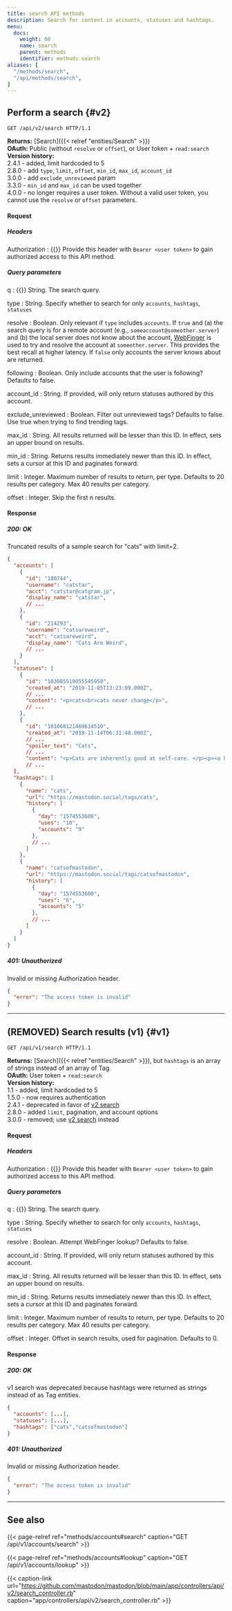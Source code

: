 ```yaml
---
title: search API methods
description: Search for content in accounts, statuses and hashtags.
menu:
  docs:
    weight: 60
    name: search
    parent: methods
    identifier: methods-search
aliases: [
  "/methods/search",
  "/api/methods/search",
]
---
```


<style>
#TableOfContents ul ul ul {display: none}
</style>

## Perform a search {#v2}

```http
GET /api/v2/search HTTP/1.1
```

**Returns:** [Search]({{< relref "entities/Search" >}})\
**OAuth:** Public (without `resolve` or `offset`), or User token + `read:search`\
**Version history:**\
2.4.1 - added, limit hardcoded to 5\
2.8.0 - add `type`, `limit`, `offset`, `min_id`, `max_id`, `account_id`\
3.0.0 - add `exclude_unreviewed` param\
3.3.0 - `min_id` and `max_id` can be used together\
4.0.0 - no longer requires a user token. Without a valid user token, you cannot use the `resolve` or `offset` parameters.

#### Request

##### Headers

Authorization
: {{<required>}} Provide this header with `Bearer <user token>` to gain authorized access to this API method.

##### Query parameters

q
: {{<required>}} String. The search query.

type
: String. Specify whether to search for only `accounts`, `hashtags`, `statuses`

resolve
: Boolean. Only relevant if `type` includes `accounts`. If `true` and (a) the search query is for a remote account (e.g., `someaccount@someother.server`) and (b) the local server does not know about the account, [WebFinger](/spec/webfinger) is used to try and resolve the account at `someother.server`. This provides the best recall at higher latency. If `false` only accounts the server knows about are returned.

following
: Boolean. Only include accounts that the user is following? Defaults to false.

account_id
: String. If provided, will only return statuses authored by this account.

exclude_unreviewed
: Boolean. Filter out unreviewed tags? Defaults to false. Use true when trying to find trending tags.

max_id
: String. All results returned will be lesser than this ID. In effect, sets an upper bound on results.

min_id
: String. Returns results immediately newer than this ID. In effect, sets a cursor at this ID and paginates forward.

limit
: Integer. Maximum number of results to return, per type. Defaults to 20 results per category. Max 40 results per category.

offset
: Integer. Skip the first n results.

#### Response
##### 200: OK

Truncated results of a sample search for "cats" with limit=2.

```json
{
  "accounts": [
    {
      "id": "180744",
      "username": "catstar",
      "acct": "catstar@catgram.jp",
      "display_name": "catstar",
      // ...
    },
    {
      "id": "214293",
      "username": "catsareweird",
      "acct": "catsareweird",
      "display_name": "Cats Are Weird",
      // ...
    }
  ],
  "statuses": [
    {
      "id": "103085519055545958",
      "created_at": "2019-11-05T13:23:09.000Z",
      // ...
      "content": "<p>cats<br>cats never change</p>",
      // ...
    },
    {
      "id": "101068121469614510",
      "created_at": "2018-11-14T06:31:48.000Z",
      // ...
      "spoiler_text": "Cats",
      // ...
      "content": "<p>Cats are inherently good at self-care. </p><p><a href=\"https://mspsocial.net/tags/cats\" class=\"mention hashtag\" rel=\"nofollow noopener noreferrer\" target=\"_blank\">#<span>cats</span></a></p>",
      // ...
  ],
  "hashtags": [
    {
      "name": "cats",
      "url": "https://mastodon.social/tags/cats",
      "history": [
        {
          "day": "1574553600",
          "uses": "10",
          "accounts": "9"
        },
        // ...
      ]
    },
    {
      "name": "catsofmastodon",
      "url": "https://mastodon.social/tags/catsofmastodon",
      "history": [
        {
          "day": "1574553600",
          "uses": "6",
          "accounts": "5"
        },
        // ...
      ]
    }
  ]
}
```

##### 401: Unauthorized

Invalid or missing Authorization header.

```json
{
  "error": "The access token is invalid"
}
```

---

## (REMOVED) Search results (v1) {#v1}

```http
GET /api/v1/search HTTP/1.1
```

**Returns:** [Search]({{< relref "entities/Search" >}}), but `hashtags` is an array of strings instead of an array of Tag.\
**OAuth:** User token + `read:search`\
**Version history:**\
1.1 - added, limit hardcoded to 5\
1.5.0 - now requires authentication\
2.4.1 - deprecated in favor of [v2 search](#v2)\
2.8.0 - added `limit`, pagination, and account options\
3.0.0 - removed; use [v2 search](#v2) instead

#### Request

##### Headers

Authorization
: {{<required>}} Provide this header with `Bearer <user token>` to gain authorized access to this API method.

##### Query parameters

q
: {{<required>}} String. The search query.

type
: String. Specify whether to search for only `accounts`, `hashtags`, `statuses`

resolve
: Boolean. Attempt WebFinger lookup? Defaults to false.

account_id
: String. If provided, will only return statuses authored by this account.

max_id
: String. All results returned will be lesser than this ID. In effect, sets an upper bound on results.

min_id
: String. Returns results immediately newer than this ID. In effect, sets a cursor at this ID and paginates forward.

limit
: Integer. Maximum number of results to return, per type. Defaults to 20 results per category. Max 40 results per category.

offset
: Integer. Offset in search results, used for pagination. Defaults to 0.

#### Response
##### 200: OK

v1 search was deprecated because hashtags were returned as strings instead of as Tag entities.

```json
{
  "accounts": [...],
  "statuses": [...],
  "hashtags": ["cats","catsofmastodon"]
}
```

##### 401: Unauthorized

Invalid or missing Authorization header.

```json
{
  "error": "The access token is invalid"
}
```

---

## See also

{{< page-relref ref="methods/accounts#search" caption="GET /api/v1/accounts/search" >}}

{{< page-relref ref="methods/accounts#lookup" caption="GET /api/v1/accounts/lookup" >}}

{{< caption-link url="https://github.com/mastodon/mastodon/blob/main/app/controllers/api/v2/search_controller.rb" caption="app/controllers/api/v2/search_controller.rb" >}}
